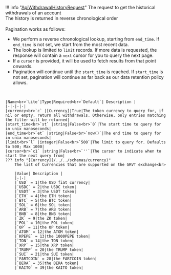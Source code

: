 !!! info "[ApiWithdrawalHistoryRequest](/../../schemas/api_withdrawal_history_request)"
    The request to get the historical withdrawals of an account<br>The history is returned in reverse chronological order<br><br>Pagination works as follows:<ul><li>We perform a reverse chronological lookup, starting from `end_time`. If `end_time` is not set, we start from the most recent data.</li><li>The lookup is limited to `limit` records. If more data is requested, the response will contain a `next` cursor for you to query the next page.</li><li>If a `cursor` is provided, it will be used to fetch results from that point onwards.</li><li>Pagination will continue until the `start_time` is reached. If `start_time` is not set, pagination will continue as far back as our data retention policy allows.</li></ul><br>

    |Name<br>`Lite`|Type|Required<br>`Default`| Description |
    |-|-|-|-|
    |currency<br>`c` |[Currency]|True|The token currency to query for, if nil or empty, return all withdrawals. Otherwise, only entries matching the filter will be returned|
    |start_time<br>`st` |string|False<br>`0`|The start time to query for in unix nanoseconds|
    |end_time<br>`et` |string|False<br>`now()`|The end time to query for in unix nanoseconds|
    |limit<br>`l` |integer|False<br>`500`|The limit to query for. Defaults to 500; Max 1000|
    |cursor<br>`c1` |string|False<br>`''`|The cursor to indicate when to start the next query from|
    ??? info "[Currency](/../../schemas/currency)"
        The list of Currencies that are supported on the GRVT exchange<br>

        |Value| Description |
        |-|-|
        |`USD` = 1|the USD fiat currency|
        |`USDC` = 2|the USDC token|
        |`USDT` = 3|the USDT token|
        |`ETH` = 4|the ETH token|
        |`BTC` = 5|the BTC token|
        |`SOL` = 6|the SOL token|
        |`ARB` = 7|the ARB token|
        |`BNB` = 8|the BNB token|
        |`ZK` = 9|the ZK token|
        |`POL` = 10|the POL token|
        |`OP` = 11|the OP token|
        |`ATOM` = 12|the ATOM token|
        |`KPEPE` = 13|the 1000PEPE token|
        |`TON` = 14|the TON token|
        |`XRP` = 15|the XRP token|
        |`TRUMP` = 20|the TRUMP token|
        |`SUI` = 21|the SUI token|
        |`FARTCOIN` = 28|the FARTCOIN token|
        |`BERA` = 35|the BERA token|
        |`KAITO` = 39|the KAITO token|

